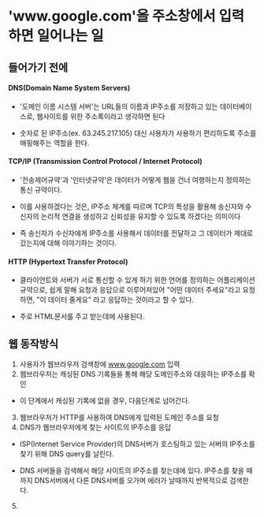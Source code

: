 <h1>'www.google.com'을 주소창에서 입력하면 일어나는 일</h1>

<h2>들어가기 전에</h2>

<h4>DNS(Domain Name System Servers)</h4>

- '도메인 이름 시스템 서버'는 URL들의 이름과 IP주소를 저장하고 있는 데이터베이스로, 웹사이트를 위한 주소록이라고 생각하면 된다

- 숫자로 된 IP주소(ex. 63.245.217.105) 대신 사용자가 사용하기 편리하도록 주소를 매핑해주는 역할을 한다.

<h4>TCP/IP (Transmission Control Protocol / Internet Protocol)
</h4>

- '전송제어규약'과 '인터넷규약'은 데이터가 어떻게 웹을 건너 여행하는지 정의하는 통신 규약이다.

* 이를 사용하겠다는 것은, IP주소 체계를 따르며 TCP의 특성을 활용해 송신자와 수신자의 논리적 연결을 생성하고 신뢰성을 유지할 수 있도록 하겠다는 의미이다

* 즉 송신자가 수신자에게 IP주소를 사용해서 데이터를 전달하고 그 데이터가 제대로 갔는지에 대해 이야기하는 것이다.

<h4>HTTP (Hypertext Transfer Protocol)</h4>

- 클라이언트와 서버가 서로 통신할 수 있게 하기 위한 언어를 정의하는 어플리케이션 규약으로, 쉽게 말해 요청과 응답으로 이루어져있어 "어떤 데이터 주세요"라고 요청하면, "이 데이터 줄게요" 라고 응답하는 것이라고 할 수 있다.

- 주로 HTML문서를 주고 받는데에 사용된다.

<h2>웹 동작방식</h2>

1. 사용자가 웹브라우저 검색창에 www.google.com 입력
2. 웹브라우저는 캐싱된 DNS 기록들을 통해 해당 도메인주소와 대응하는 IP주소를 확인

- 이 단계에서 캐싱된 기록에 없을 경우, 다음단계로 넘어간다.

3. 웹브라우저가 HTTP를 사용하여 DNS에게 입력된 도메인 주소를 요청
4. DNS가 웹브라우저에게 찾는 사이트의 IP주소를 응답

- ISP(Internet Service Provider)의 DNS서버가 호스팅하고 있는 서버의 IP주소를 찾기 위해 DNS query를 날린다.

* DNS 서버들을 검색해서 해당 사이트의 IP주소를 찾는데에 있다.
  IP주소를 찾을 때 까지 DNS서버에서 다른 DNS서버를 오가며 에러가 날때까지 반복적으로 검색한다.

5.

